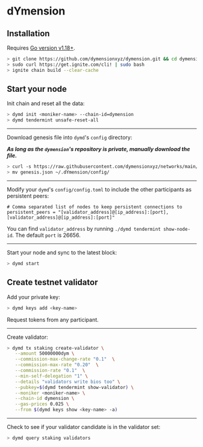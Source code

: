 # dYmension

## Installation

Requires [Go version v1.18+](https://golang.org/doc/install).

```sh
> git clone https://github.com/dymensionxyz/dymension.git && cd dymension
> sudo curl https://get.ignite.com/cli! | sudo bash
> ignite chain build --clear-cache
```

## Start your node

Init chain and reset all the data:
```sh
> dymd init <moniker-name> --chain-id=dymension
> dymd tendermint unsafe-reset-all
```
___
Download genesis file into `dymd`'s `config` directory:

***As long as the `dymension`'s repository is private, manually download the file.***	
```sh
> curl -s https://raw.githubusercontent.com/dymensionxyz/networks/main/devnet/genesis.json > genesis.json
> mv genesis.json ~/.dYmension/config/
```
___
Modify your `dymd`'s `config/config.toml` to include the other participants as persistent peers:
```text
# Comma separated list of nodes to keep persistent connections to
persistent_peers = "[validator_address]@[ip_address]:[port],[validator_address]@[ip_address]:[port]"
```
You can find `validator_address` by running `./dymd tendermint show-node-id`. 
The default `port` is 26656.
___
Start your node and sync to the latest block:
```sh
> dymd start
```


## Create testnet validator

Add your private key:
```sh
> dymd keys add <key-name>
```
Request tokens from any participant.
___
Create validator:
```sh
> dymd tx staking create-validator \
   --amount 50000000dym \
   --commission-max-change-rate "0.1"  \
   --commission-max-rate "0.20"  \
   --commission-rate "0.1"  \
   --min-self-delegation "1" \
   --details "validators write bios too" \
   --pubkey=$(dymd tendermint show-validator) \
   --moniker <moniker-name> \
   --chain-id dymension \
   --gas-prices 0.025 \
   --from $(dymd keys show <key-name> -a)
```
___
Check to see if your validator candidate is in the validator set:
```sh
> dymd query staking validators
```
